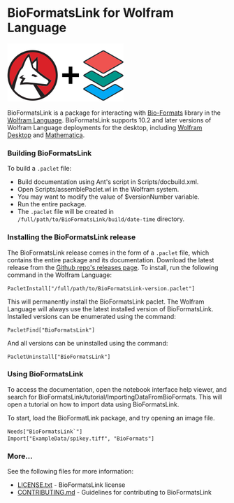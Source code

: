 # BioFormatsLink for Wolfram Language

![BioFormatsLinkLogo](logo.png)

BioFormatsLink is a package for interacting with [Bio-Formats](http://www.openmicroscopy.org/bio-formats/) library in the [Wolfram Language](https://www.wolfram.com/language/). BioFormatsLink supports 10.2 and later versions of Wolfram Language deployments for the desktop, including [Wolfram Desktop](https://www.wolfram.com/desktop/) and [Mathematica](https://www.wolfram.com/mathematica/).

### Building BioFormatsLink
    
To build a `.paclet` file:

* Build documentation using Ant's script in Scripts/docbuild.xml.
* Open Scripts/assemblePaclet.wl in the Wolfram system.
* You may want to modify the value of $versionNumber variable.
* Run the entire package.
* The `.paclet` file will be created in `/full/path/to/BioFormatsLink/build/date-time` directory.

### Installing the BioFormatsLink release

The BioFormatsLink release comes in the form of a `.paclet` file, which contains the entire package and its documentation. Download the latest release from the [Github repo's releases page](https://github.com/WolframResearch/BioFormatsLink/releases). To install, run the following command in the Wolfram Language:

    PacletInstall["/full/path/to/BioFormatsLink-version.paclet"]

This will permanently install the BioFormatsLink paclet. The Wolfram Language will always use the latest installed version of BioFormatsLink. Installed versions can be enumerated using the command:

    PacletFind["BioFormatsLink"]

And all versions can be uninstalled using the command:

    PacletUninstall["BioFormatsLink"]
    
 
### Using BioFormatsLink

To access the documentation, open the notebook interface help viewer, and search for BioFormatsLink/tutorial/ImportingDataFromBioFormats. This will open a tutorial on how to import data using BioFormatsLink.

To start, load the BioFormatLink package, and try opening an image file.

    Needs["BioFormatsLink`"]
    Import["ExampleData/spikey.tiff", "BioFormats"] 
    
### More...

See the following files for more information:

* [LICENSE.txt](LICENSE.txt) - BioFormatsLink license
* [CONTRIBUTING.md](CONTRIBUTING.md) - Guidelines for contributing to BioFormatsLink
